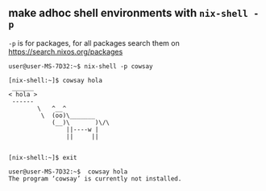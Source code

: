 
## make adhoc shell environments with `nix-shell -p`
`-p` is for packages, for all packages search them on https://search.nixos.org/packages

```
user@user-MS-7D32:~$ nix-shell -p cowsay

[nix-shell:~]$ cowsay hola
 ______
< hola >
 ------
        \   ^__^
         \  (oo)\_______
            (__)\       )\/\
                ||----w |
                ||     ||


[nix-shell:~]$ exit

user@user-MS-7D32:~$  cowsay hola
The program ‘cowsay’ is currently not installed.

```
